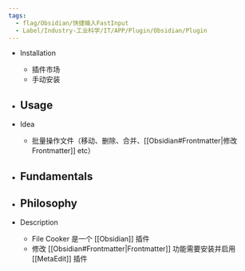```yaml
---
tags:
  - flag/Obsidian/快捷输入FastInput
  - Label/Industry-工业科学/IT/APP/Plugin/Obsidian/Plugin
---
```


- Installation
    - 插件市场
    - 手动安装

- Usage
    - 

- Idea
    - 批量操作文件（移动、删除、合并、[[Obsidian#Frontmatter|修改 Frontmatter]] etc）

- Fundamentals
    - 

- Philosophy
    - 

- Description
    - File Cooker 是一个 [[Obsidian]] 插件
    - 修改 [[Obsidian#Frontmatter|Frontmatter]] 功能需要安装并启用 [[MetaEdit]] 插件
